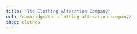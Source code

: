 ```yaml
---
title: "The Clothing Alteration Company"
url: /cambridge/the-clothing-alteration-company/
shop: clothes
---
```

